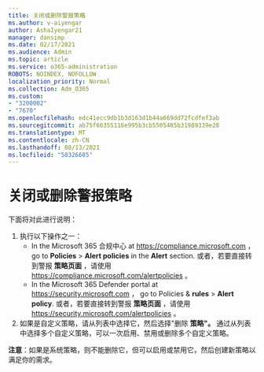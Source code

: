 ```yaml
---
title: 关闭或删除警报策略
ms.author: v-aiyengar
author: AshaIyengar21
manager: dansimp
ms.date: 02/17/2021
ms.audience: Admin
ms.topic: article
ms.service: o365-administration
ROBOTS: NOINDEX, NOFOLLOW
localization_priority: Normal
ms.collection: Adm_O365
ms.custom:
- "3200002"
- "7670"
ms.openlocfilehash: edc41ecc9db1b3d163d1b44a669dd72fcdfef3ab
ms.sourcegitcommit: ab75f66355116e995b3cb5505465b31989339e28
ms.translationtype: MT
ms.contentlocale: zh-CN
ms.lasthandoff: 08/13/2021
ms.locfileid: "58326685"
---
```

# <a name="turn-off-or-delete-alert-policies"></a>关闭或删除警报策略

下面将对此进行说明：

1. 执行以下操作之一：
   - In the Microsoft 365 合规中心 at <https://compliance.microsoft.com> ， go to **Policies** \> **Alert policies** in the **Alert** section. 或者，若要直接转到警报 **策略页面** ，请使用 <https://compliance.microsoft.com/alertpolicies> 。
   - In the Microsoft 365 Defender portal at <https://security.microsoft.com> ， go to Policies & **rules** \> **Alert policy**. 或者，若要直接转到警报 **策略页面** ，请使用 <https://security.microsoft.com/alertpolicies> 。
2. 如果是自定义策略，请从列表中选择它，然后选择"删除 **策略"。** 通过从列表中选择多个自定义策略，可以一次启用、禁用或删除多个自定义策略。

**注意**：如果是系统策略，则不能删除它，但可以启用或禁用它，然后创建新策略以满足你的需求。
